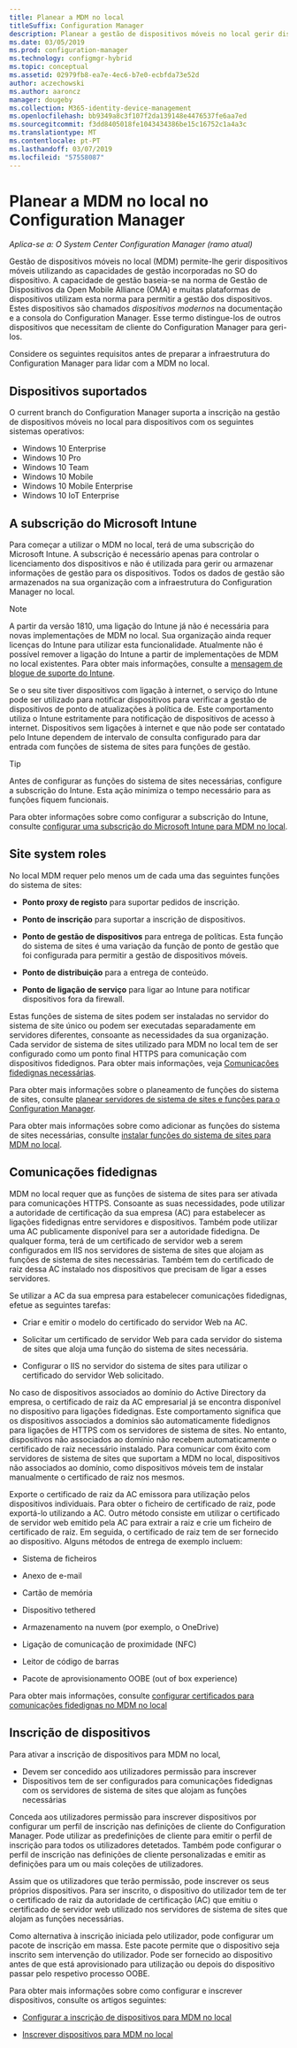 ```yaml
---
title: Planear a MDM no local
titleSuffix: Configuration Manager
description: Planear a gestão de dispositivos móveis no local gerir dispositivos móveis no Configuration Manager
ms.date: 03/05/2019
ms.prod: configuration-manager
ms.technology: configmgr-hybrid
ms.topic: conceptual
ms.assetid: 02979fb8-ea7e-4ec6-b7e0-ecbfda73e52d
author: aczechowski
ms.author: aaroncz
manager: dougeby
ms.collection: M365-identity-device-management
ms.openlocfilehash: bb9349a8c3f107f2da139148e4476537fe6aa7ed
ms.sourcegitcommit: f3dd8405018fe1043434386be15c16752c1a4a3c
ms.translationtype: MT
ms.contentlocale: pt-PT
ms.lasthandoff: 03/07/2019
ms.locfileid: "57558087"
---
```

# <a name="plan-for-on-premises-mdm-in-configuration-manager"></a>Planear a MDM no local no Configuration Manager

*Aplica-se a: O System Center Configuration Manager (ramo atual)*

Gestão de dispositivos móveis no local (MDM) permite-lhe gerir dispositivos móveis utilizando as capacidades de gestão incorporadas no SO do dispositivo. A capacidade de gestão baseia-se na norma de Gestão de Dispositivos da Open Mobile Alliance (OMA) e muitas plataformas de dispositivos utilizam esta norma para permitir a gestão dos dispositivos. Estes dispositivos são chamados *dispositivos modernos* na documentação e a consola do Configuration Manager. Esse termo distingue-los de outros dispositivos que necessitam de cliente do Configuration Manager para geri-los.  

Considere os seguintes requisitos antes de preparar a infraestrutura do Configuration Manager para lidar com a MDM no local.



## <a name="bkmk_devices"></a> Dispositivos suportados  

O current branch do Configuration Manager suporta a inscrição na gestão de dispositivos móveis no local para dispositivos com os seguintes sistemas operativos:  
  
- Windows 10 Enterprise  
- Windows 10 Pro  
- Windows 10 Team   
- Windows 10 Mobile  
- Windows 10 Mobile Enterprise
- Windows 10 IoT Enterprise   



##  <a name="bkmk_intune"></a> A subscrição do Microsoft Intune  

Para começar a utilizar o MDM no local, terá de uma subscrição do Microsoft Intune. A subscrição é necessário apenas para controlar o licenciamento dos dispositivos e não é utilizada para gerir ou armazenar informações de gestão para os dispositivos. Todos os dados de gestão são armazenados na sua organização com a infraestrutura do Configuration Manager no local.  

> [!Note]  
> A partir da versão 1810, uma ligação do Intune já não é necessária para novas implementações de MDM no local.<!--3607730, fka 1359124--> Sua organização ainda requer licenças do Intune para utilizar esta funcionalidade. Atualmente não é possível remover a ligação do Intune a partir de implementações de MDM no local existentes. Para obter mais informações, consulte a [mensagem de blogue de suporte do Intune](https://techcommunity.microsoft.com/t5/Intune-Customer-Success/Move-from-Hybrid-Mobile-Device-Management-to-Intune-on-Azure/ba-p/280150).  

Se o seu site tiver dispositivos com ligação à internet, o serviço do Intune pode ser utilizado para notificar dispositivos para verificar a gestão de dispositivos de ponto de atualizações à política de. Este comportamento utiliza o Intune estritamente para notificação de dispositivos de acesso à internet. Dispositivos sem ligações à internet e que não pode ser contatado pelo Intune dependem de intervalo de consulta configurado para dar entrada com funções de sistema de sites para funções de gestão.  

> [!TIP]  
> Antes de configurar as funções do sistema de sites necessárias, configure a subscrição do Intune. Esta ação minimiza o tempo necessário para as funções fiquem funcionais.  

Para obter informações sobre como configurar a subscrição do Intune, consulte [configurar uma subscrição do Microsoft Intune para MDM no local](/sccm/mdm/get-started/set-up-intune-subscription-on-premises-mdm).  



##  <a name="bkmk_roles"></a> Site system roles  

No local MDM requer pelo menos um de cada uma das seguintes funções do sistema de sites:  

- **Ponto proxy de registo** para suportar pedidos de inscrição.  

- **Ponto de inscrição** para suportar a inscrição de dispositivos.  

- **Ponto de gestão de dispositivos** para entrega de políticas. Esta função do sistema de sites é uma variação da função de ponto de gestão que foi configurada para permitir a gestão de dispositivos móveis.  

- **Ponto de distribuição** para a entrega de conteúdo.  

- **Ponto de ligação de serviço** para ligar ao Intune para notificar dispositivos fora da firewall.  

Estas funções de sistema de sites podem ser instaladas no servidor do sistema de site único ou podem ser executadas separadamente em servidores diferentes, consoante as necessidades da sua organização. Cada servidor de sistema de sites utilizado para MDM no local tem de ser configurado como um ponto final HTTPS para comunicação com dispositivos fidedignos. Para obter mais informações, veja [Comunicações fidedignas necessárias](#bkmk_trustedComs).  

Para obter mais informações sobre o planeamento de funções do sistema de sites, consulte [planear servidores de sistema de sites e funções para o Configuration Manager](/sccm/core/plan-design/hierarchy/plan-for-site-system-servers-and-site-system-roles).  

Para obter mais informações sobre como adicionar as funções do sistema de sites necessárias, consulte [instalar funções do sistema de sites para MDM no local](/sccm/mdm/get-started/install-site-system-roles-for-on-premises-mdm).  



##  <a name="bkmk_trustedComs"></a> Comunicações fidedignas  

MDM no local requer que as funções de sistema de sites para ser ativada para comunicações HTTPS. Consoante as suas necessidades, pode utilizar a autoridade de certificação da sua empresa (AC) para estabelecer as ligações fidedignas entre servidores e dispositivos. Também pode utilizar uma AC publicamente disponível para ser a autoridade fidedigna. De qualquer forma, terá de um certificado de servidor web a serem configurados em IIS nos servidores de sistema de sites que alojam as funções de sistema de sites necessárias. Também tem do certificado de raiz dessa AC instalado nos dispositivos que precisam de ligar a esses servidores.  

Se utilizar a AC da sua empresa para estabelecer comunicações fidedignas, efetue as seguintes tarefas:  

- Criar e emitir o modelo do certificado do servidor Web na AC.  

- Solicitar um certificado de servidor Web para cada servidor do sistema de sites que aloja uma função do sistema de sites necessária.  

- Configurar o IIS no servidor do sistema de sites para utilizar o certificado do servidor Web solicitado.  

No caso de dispositivos associados ao domínio do Active Directory da empresa, o certificado de raiz da AC empresarial já se encontra disponível no dispositivo para ligações fidedignas. Este comportamento significa que os dispositivos associados a domínios são automaticamente fidedignos para ligações de HTTPS com os servidores de sistema de sites. No entanto, dispositivos não associados ao domínio não recebem automaticamente o certificado de raiz necessário instalado. Para comunicar com êxito com servidores de sistema de sites que suportam a MDM no local, dispositivos não associados ao domínio, como dispositivos móveis tem de instalar manualmente o certificado de raiz nos mesmos.  

Exporte o certificado de raiz da AC emissora para utilização pelos dispositivos individuais. Para obter o ficheiro de certificado de raiz, pode exportá-lo utilizando a AC. Outro método consiste em utilizar o certificado de servidor web emitido pela AC para extrair a raiz e crie um ficheiro de certificado de raiz. Em seguida, o certificado de raiz tem de ser fornecido ao dispositivo. Alguns métodos de entrega de exemplo incluem:

- Sistema de ficheiros  

- Anexo de e-mail  

- Cartão de memória  

- Dispositivo tethered  

- Armazenamento na nuvem (por exemplo, o OneDrive)  

- Ligação de comunicação de proximidade (NFC)  

- Leitor de código de barras  

- Pacote de aprovisionamento OOBE (out of box experience)  

Para obter mais informações, consulte [configurar certificados para comunicações fidedignas no MDM no local](/sccm/mdm/get-started/set-up-certificates-on-premises-mdm)  



##  <a name="bkmk_enrollment"></a> Inscrição de dispositivos

Para ativar a inscrição de dispositivos para MDM no local,
- Devem ser concedido aos utilizadores permissão para inscrever 
- Dispositivos tem de ser configurados para comunicações fidedignas com os servidores de sistema de sites que alojam as funções necessárias  

Conceda aos utilizadores permissão para inscrever dispositivos por configurar um perfil de inscrição nas definições de cliente do Configuration Manager. Pode utilizar as predefinições de cliente para emitir o perfil de inscrição para todos os utilizadores detetados. Também pode configurar o perfil de inscrição nas definições de cliente personalizadas e emitir as definições para um ou mais coleções de utilizadores.  

Assim que os utilizadores que terão permissão, pode inscrever os seus próprios dispositivos. Para ser inscrito, o dispositivo do utilizador tem de ter o certificado de raiz da autoridade de certificação (AC) que emitiu o certificado de servidor web utilizado nos servidores de sistema de sites que alojam as funções necessárias.  

Como alternativa à inscrição iniciada pelo utilizador, pode configurar um pacote de inscrição em massa. Este pacote permite que o dispositivo seja inscrito sem intervenção do utilizador. Pode ser fornecido ao dispositivo antes de que está aprovisionado para utilização ou depois do dispositivo passar pelo respetivo processo OOBE.  

Para obter mais informações sobre como configurar e inscrever dispositivos, consulte os artigos seguintes: 

- [Configurar a inscrição de dispositivos para MDM no local](/sccm/mdm/get-started/set-up-device-enrollment-on-premises-mdm)  

- [Inscrever dispositivos para MDM no local](/sccm/mdm/deploy-use/enroll-devices-on-premises-mdm)  

